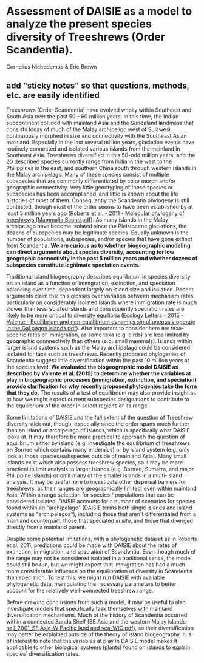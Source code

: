 # Assessment of DAISIE as a model to analyze the present species diversity of Treeshrews (Order Scandentia).
Cornelius Nichodemus & Eric Brown

## add "sticky notes" so that questions, methods, etc. are easily identified

Treeshrews (Order Scandentia) have evolved wholly within Southeast and South Asia over the past 50 - 60 million years. In this time, the Indian subcontinent collided with mainland Asia and the Sundaland landmass that consists today of much of the Malay archipeligo west of Sulawesi continuously morphed in size and connectivity with the Southeast Asian mainland. Especially in the last several million years, glaciation events have routinely connected and isolated various islands from the mainland in Southeast Asia. Treeshrews diversified in this 50-odd million years, and the 20 described species currently range from India in the west to the Philippines in the east, and southern China south through western islands in the Malay archipelago. Many of these species consist of multiple subspecies that are commonly differentiated by color morph and/or geographic connectivity. Very little genotyping of these species or subspecies has been accomplished, and little is known about the life histories of most of them. Consequently the Scandentia phylogeny is still contested, though most of the order seems to have been established by at least 5 million years ago ([Roberts et al. - 2011 - Molecular phylogeny of treeshrews (Mammalia Scand.pdf](https://github.com/ebrownrma/final-project/files/10186891/Roberts.et.al.-.2011.-.Molecular.phylogeny.of.treeshrews.Mammalia.Scand.pdf)). As many islands in the Malay archipelago have become isolated since the Pleistocene glaciations, the dozens of subspecies may be legitimate species. Equally unknown is the number of populations, subspecies, and/or species that have gone extinct from Scandentia. **We are curious as to whether biogeographic modeling can direct arguments about species diversity, accounting for low geographic connectivity in the past 5 million years and whether dozens of subspecies constitute legitimate speciation events.**

Traditional island biogeography describes equilibrium in species diversity on an island as a function of immigration, extinction, and speciation balancing over time, dependent largely on island size and isolation. Recent arguments claim that this glosses over variation between mechanism rates, particularly on considerably isolated islands where immigration rate is much slower than less isolated islands and consequently speciation rates are likely to be more critical to diversity equilibria ([Ecology Letters - 2015 - Valente - Equilibrium and non‐equilibrium dynamics simultaneously operate in the Gal pagos islands.pdf](https://github.com/ebrownrma/final-project/files/10187230/Ecology.Letters.-.2015.-.Valente.-.Equilibrium.and.non.equilibrium.dynamics.simultaneously.operate.in.the.Gal.pagos.islands.pdf)). Also important to consider here are taxa-specific rates of immigration, as some taxa (e.g. birds) are less limited by geographic connnectivity than others (e.g. small mammals). Islands within larger island systems such as the Malay archipelago could be considered isolated for taxa such as treeshrews. Recently proposed phylogenies of Scandentia suggest little diversification within the past 10 million years at the species level. **We evaluated the biogeographic model DAISIE as described by Valente et al. (2019) to determine whether the variables at play in biogeographic processes (immigration, extinction, and speciation) provide clarification for why recently proposed phylogenies take the form that they do.** The results of a test of equilibrium may also provide insight as to how we might expect current subspecies designations to contribute to the equilibrium of the order in select regions of its range. 

Some limitations of DAISIE and the full extent of the question of Treeshrew diversity stick out, though, especially since the order spans much further than an island or archipelago of islands, which is specifically what DAISIE looks at. It may therefore be more practical to approach the question of equilibrium either by island (e.g. investigate the equilibrium of treeshrews on Borneo which contains many endemics) or by island system (e.g. only look at those species/subspecies outside of mainland Asia). Many small islands exist which also possess treeshrew species, so it may be more practical to limit analysis to larger islands (e.g. Borneo, Sumatra, and major Philippine islands) or omit many of the smaller islands in a multi-island analysis. It may be useful here to investigate other dispersal barriers for treeshrews, as their ranges are geographically limited, even within mainland Asia. Within a range selection for species / populations that can be considered isolated, DAISIE accounts for a number of scenarios for species found within an "archipelago" (DAISIE terms both single islands and island systems as "archipelagos"), including those that aren't differentiated from a mainland counterpart, those that speciated _in situ_, and those that diverged directly from a mainland parent. 

Despite some potential limitations, with a phylogenetic dataset as in Roberts et al. 2011, predictions could be made with DAISIE about the rates of extinction, immigration, and speciation of Scandentia. Even though much of the range may not be considered isolated in a traditional sense, the model could still be run, but we might expect that immigration has had a much more considerable influence on the equilibration of diversity in Scandentia than speciation. To test this, we might run DAISIE with available phylogenetic data, manipulating the necessary parameters to better account for the relatively well-connected treeshrew range.

Before drawing conclusions from such a model, it may be useful to also investigate models that specifically task themselves with mainland diversification mechanisms. Much of the history of Scandentia occurred within a connected Sunda Shelf (SE Asia and the western Malay islands: [hall_2001_SE Asia-W Pacific land and sea_WIC.pdf](https://github.com/ebrownrma/final-project/files/10200668/hall_2001_SE.Asia-W.Pacific.land.and.sea_WIC.pdf)), so their diversification may better be explained outside of the theory of island biogeography. It is of interest to note that the variables at play in DAISIE model makes it applicable to other biological systems (plants) found on islands to explain species' diversification rates.
